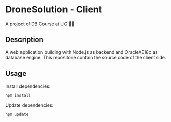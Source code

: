 # DroneSolution - Client

A project of DB Course at UG 👨‍🎓

## Description

A web application building with Node.js as backend and OracleXE18c as database engine. This repositorie contain the source code of the client side.

## Usage

Install dependencies:

```
npm install
```

Update dependencies:

```
npm update
```
